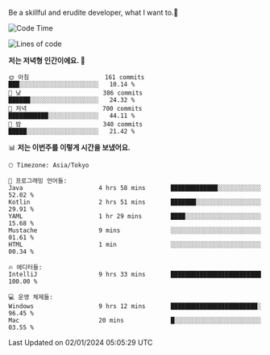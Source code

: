 Be a skillful and erudite developer, what I want to.👶

<!--START_SECTION:waka-->
![Code Time](http://img.shields.io/badge/Code%20Time-395%20hrs%2023%20mins-blue)

![Lines of code](https://img.shields.io/badge/%EC%A0%80%EB%8A%94%20%EC%97%AC%ED%83%9C%EA%B9%8C%EC%A7%80%20-748.9%20thousand%20%EC%A4%84%EC%9D%98%20%EC%BD%94%EB%93%9C%EB%A5%BC%20%EC%9E%91%EC%84%B1%ED%96%88%EC%96%B4%EC%9A%94.-blue)

**저는 저녁형 인간이에요. 🦉** 

```text
🌞 아침                     161 commits         ███░░░░░░░░░░░░░░░░░░░░░░   10.14 % 
🌆 낮　                     386 commits         ██████░░░░░░░░░░░░░░░░░░░   24.32 % 
🌃 저녁                     700 commits         ███████████░░░░░░░░░░░░░░   44.11 % 
🌙 밤　                     340 commits         █████░░░░░░░░░░░░░░░░░░░░   21.42 % 
```


📊 **저는 이번주를 이렇게 시간을 보냈어요.** 

```text
🕑︎ Timezone: Asia/Tokyo

💬 프로그래밍 언어들: 
Java                     4 hrs 58 mins       █████████████░░░░░░░░░░░░   52.02 % 
Kotlin                   2 hrs 51 mins       ███████░░░░░░░░░░░░░░░░░░   29.91 % 
YAML                     1 hr 29 mins        ████░░░░░░░░░░░░░░░░░░░░░   15.68 % 
Mustache                 9 mins              ░░░░░░░░░░░░░░░░░░░░░░░░░   01.61 % 
HTML                     1 min               ░░░░░░░░░░░░░░░░░░░░░░░░░   00.34 % 

🔥 에디터들: 
IntelliJ                 9 hrs 33 mins       █████████████████████████   100.00 % 

💻 운영 체제들: 
Windows                  9 hrs 12 mins       ████████████████████████░   96.45 % 
Mac                      20 mins             █░░░░░░░░░░░░░░░░░░░░░░░░   03.55 % 
```


 Last Updated on 02/01/2024 05:05:29 UTC
<!--END_SECTION:waka-->
